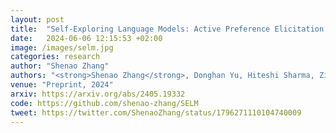 ```yaml
---
layout: post
title:  "Self-Exploring Language Models: Active Preference Elicitation for Online Alignment"
date:   2024-06-06 12:15:53 +02:00
image: /images/selm.jpg
categories: research
author: "Shenao Zhang"
authors: "<strong>Shenao Zhang</strong>, Donghan Yu, Hiteshi Sharma, Ziyi Yang, Shuohang Wang, Hany Hassan, Zhaoran Wang"
venue: "Preprint, 2024"
arxiv: https://arxiv.org/abs/2405.19332
code: https://github.com/shenao-zhang/SELM
tweet: https://twitter.com/ShenaoZhang/status/1796271110104740009
---
```

